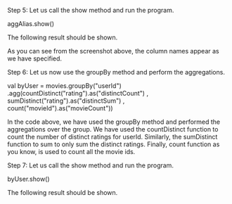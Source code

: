 

Step 5: Let us call the show method and run the program.

aggAlias.show()

The following result should be shown.


 

As you can see from the screenshot above, the column names appear as we have specified.

Step 6: Let us now use the groupBy method and perform the aggregations.


val byUser = movies.groupBy("userId")
  .agg(countDistinct("rating").as("distinctCount")
    , sumDistinct("rating").as("distinctSum")
    , count("movieId").as("movieCount"))

In the code above, we have used the groupBy method and performed the aggregations over the group. We have used the countDistinct function to count the number of distinct ratings for userId. Similarly, the sumDistinct function to sum to only sum the distinct ratings. Finally, count function as you know, is used to count all the movie ids.

 

Step 7: Let us call the show method and run the program.

byUser.show()

The following result should be shown.

 